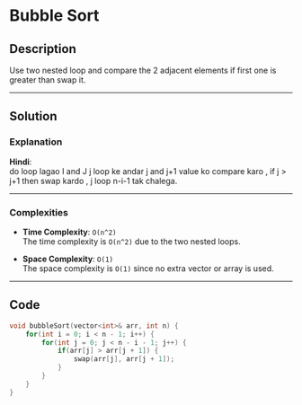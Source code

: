 # Bubble Sort

## Description

Use two nested loop and compare the 2 adjacent elements if first one is greater than swap it.

---

## Solution

### Explanation

**Hindi**:  
do loop lagao I and J j loop ke andar j and j+1 value ko compare karo , if j > j+1 then swap kardo , j loop n-i-1 tak chalega.

---

### Complexities

- **Time Complexity**: `O(n^2)`  
  The time complexity is `O(n^2)` due to the two nested loops.

- **Space Complexity**: `O(1)`  
  The space complexity is `O(1)` since no extra vector or array is used.

---

## Code

```cpp
void bubbleSort(vector<int>& arr, int n) {
    for(int i = 0; i < n - 1; i++) {
        for(int j = 0; j < n - i - 1; j++) {
            if(arr[j] > arr[j + 1]) {
                swap(arr[j], arr[j + 1]);
            }
        }
    }
}

